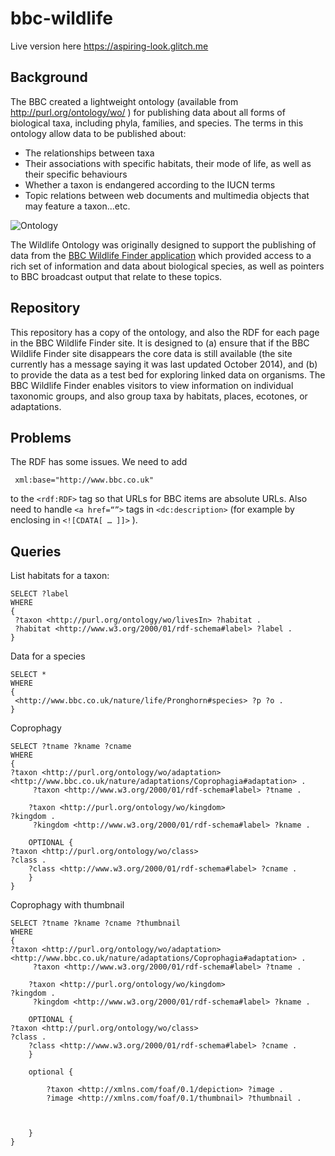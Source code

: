 # bbc-wildlife

Live version here https://aspiring-look.glitch.me

## Background
The BBC created a lightweight ontology (available from http://purl.org/ontology/wo/ ) for publishing data about all forms of biological taxa, including phyla, families, and species. The terms in this ontology allow data to be published about:

- The relationships between taxa
- Their associations with specific habitats, their mode of life, as well as their specific behaviours
- Whether a taxon is endangered according to the IUCN terms
- Topic relations between web documents and multimedia objects that may feature a taxon...etc.

![Ontology](https://github.com/rdmpage/bbc-wildlife/raw/master/ontology/p01rpm09.png)

The Wildlife Ontology was originally designed to support the publishing of data from the [BBC Wildlife Finder application](http://www.bbc.co.uk/nature/life/) which provided access to a rich set of information and data about biological species, as well as pointers to BBC broadcast output that relate to these topics.

## Repository

This repository has a copy of the ontology, and also the RDF for each page in the BBC Wildlife Finder site. It is designed to (a) ensure that if the BBC Wildlife Finder site disappears the core data is still available (the site currently has a message saying it was last updated October 2014), and (b) to provide the data as a test bed for exploring linked data on organisms. The BBC Wildlife Finder enables visitors to view information on individual taxonomic groups, and also group taxa by habitats, places, ecotones, or adaptations.

## Problems

The RDF has some issues. We need to add

```
 xml:base="http://www.bbc.co.uk"
```

to the `<rdf:RDF>` tag so that URLs for BBC items are absolute URLs. Also need to handle `<a href=“”>` tags in `<dc:description>` (for example by enclosing in `<![CDATA[ … ]]>` ).


## Queries

List habitats for a taxon:

```
SELECT ?label
WHERE
{
 ?taxon <http://purl.org/ontology/wo/livesIn> ?habitat .
 ?habitat <http://www.w3.org/2000/01/rdf-schema#label> ?label .
}
```

Data for a species

```
SELECT *
WHERE
{
 <http://www.bbc.co.uk/nature/life/Pronghorn#species> ?p ?o .
}
```

Coprophagy
```
SELECT ?tname ?kname ?cname
WHERE
{
?taxon <http://purl.org/ontology/wo/adaptation>	
<http://www.bbc.co.uk/nature/adaptations/Coprophagia#adaptation> .
     ?taxon <http://www.w3.org/2000/01/rdf-schema#label> ?tname .
    
    ?taxon <http://purl.org/ontology/wo/kingdom>	
?kingdom .
     ?kingdom <http://www.w3.org/2000/01/rdf-schema#label> ?kname .
    
    OPTIONAL {
?taxon <http://purl.org/ontology/wo/class>	
?class .
    ?class <http://www.w3.org/2000/01/rdf-schema#label> ?cname .
    }
}
```

Coprophagy with thumbnail
```
SELECT ?tname ?kname ?cname ?thumbnail
WHERE
{
?taxon <http://purl.org/ontology/wo/adaptation>	
<http://www.bbc.co.uk/nature/adaptations/Coprophagia#adaptation> .
     ?taxon <http://www.w3.org/2000/01/rdf-schema#label> ?tname .
    
    ?taxon <http://purl.org/ontology/wo/kingdom>	
?kingdom .
     ?kingdom <http://www.w3.org/2000/01/rdf-schema#label> ?kname .
    
    OPTIONAL {
?taxon <http://purl.org/ontology/wo/class>	
?class .
    ?class <http://www.w3.org/2000/01/rdf-schema#label> ?cname .
    }
    
    optional {
        
        ?taxon <http://xmlns.com/foaf/0.1/depiction> ?image .
        ?image <http://xmlns.com/foaf/0.1/thumbnail> ?thumbnail .
      

        
    }
}
```


